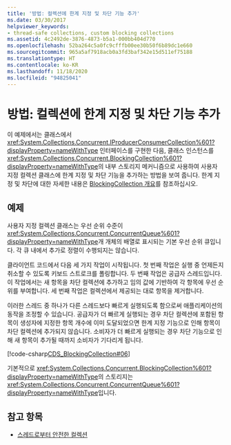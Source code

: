 ```yaml
---
title: '방법: 컬렉션에 한계 지정 및 차단 기능 추가'
ms.date: 03/30/2017
helpviewer_keywords:
- thread-safe collections, custom blocking collections
ms.assetid: 4c2492de-3876-4873-b5a1-000bb404d770
ms.openlocfilehash: 52ba264c5a0fc9cfffb00ee30b50f6b89dc1e660
ms.sourcegitcommit: 965a5af7918acb0a3fd3baf342e15d511ef75188
ms.translationtype: HT
ms.contentlocale: ko-KR
ms.lasthandoff: 11/18/2020
ms.locfileid: "94825041"
---
```

# <a name="how-to-add-bounding-and-blocking-functionality-to-a-collection"></a>방법: 컬렉션에 한계 지정 및 차단 기능 추가
이 예제에서는 클래스에서 <xref:System.Collections.Concurrent.IProducerConsumerCollection%601?displayProperty=nameWithType> 인터페이스를 구현한 다음, 클래스 인스턴스를 <xref:System.Collections.Concurrent.BlockingCollection%601?displayProperty=nameWithType>의 내부 스토리지 메커니즘으로 사용하여 사용자 지정 컬렉션 클래스에 한계 지정 및 차단 기능을 추가하는 방법을 보여 줍니다. 한계 지정 및 차단에 대한 자세한 내용은 [BlockingCollection 개요](blockingcollection-overview.md)를 참조하십시오.  
  
## <a name="example"></a>예제  
 사용자 지정 컬렉션 클래스는 우선 순위 수준이 <xref:System.Collections.Concurrent.ConcurrentQueue%601?displayProperty=nameWithType>개 개체의 배열로 표시되는 기본 우선 순위 큐입니다. 각 큐 내에서 추가로 정렬이 수행되지는 않습니다.  
  
 클라이언트 코드에서 다음 세 가지 작업이 시작됩니다. 첫 번째 작업은 실행 중 언제든지 취소할 수 있도록 키보드 스트로크를 폴링합니다. 두 번째 작업은 공급자 스레드입니다. 이 작업에서는 새 항목을 차단 컬렉션에 추가하고 임의 값에 기반하여 각 항목에 우선 순위를 부여합니다. 세 번째 작업은 컬렉션에서 제공되는 대로 항목을 제거합니다.  
  
 이러한 스레드 중 하나가 다른 스레드보다 빠르게 실행되도록 함으로써 애플리케이션의 동작을 조정할 수 있습니다. 공급자가 더 빠르게 실행되는 경우 차단 컬렉션에 포함된 항목이 생성자에 지정한 항목 개수에 이미 도달되었으면 한계 지정 기능으로 인해 항목이 차단 컬렉션에 추가되지 않습니다. 소비자가 더 빠르게 실행되는 경우 차단 기능으로 인해 새 항목이 추가될 때까지 소비자가 기다리게 됩니다.  
  
 [!code-csharp[CDS_BlockingCollection#06](../../../../samples/snippets/csharp/VS_Snippets_Misc/cds_blockingcollection/cs/prodcon.cs#06)]  
  
 기본적으로 <xref:System.Collections.Concurrent.BlockingCollection%601?displayProperty=nameWithType>의 스토리지는 <xref:System.Collections.Concurrent.ConcurrentQueue%601?displayProperty=nameWithType>입니다.  
  
## <a name="see-also"></a>참고 항목

- [스레드로부터 안전한 컬렉션](index.md)
